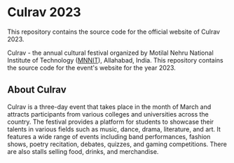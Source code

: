 # Culrav 2023
This repository contains the source code for the official website of Culrav 2023.

Culrav - the annual cultural festival organized by Motilal Nehru National Institute of Technology ([MNNIT](http://www.mnnit.ac.in/)), Allahabad, India. This repository contains the source code for the event's website for the year 2023.

## About Culrav
Culrav is a three-day event that takes place in the month of March and attracts participants from various colleges and universities across the country. The festival provides a platform for students to showcase their talents in various fields such as music, dance, drama, literature, and art. It features a wide range of events including band performances, fashion shows, poetry recitation, debates, quizzes, and gaming competitions. There are also stalls selling food, drinks, and merchandise.
